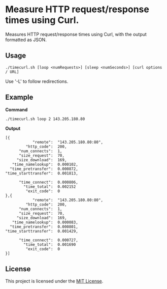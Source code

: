 # Measure HTTP request/response times using Curl.

Measures HTTP request/response times using Curl, with the output formatted as JSON.


## Usage

    ./timecurl.sh [loop <numRequests>] [sleep <numSeconds>] [curl options / URL]
    
Use '-L' to follow redirections.


## Example

**Command**
```
./timecurl.sh loop 2 143.205.180.80
```

**Output**
```
[{
            "remote":  "143.205.180.80:80",
         "http_code":  200,
      "num_connects":  1,
      "size_request":  70,
     "size_download":  169,
   "time_namelookup":  0.000102,
  "time_pretransfer":  0.000872,
"time_starttransfer":  0.001813,

      "time_connect":  0.000806,
        "time_total":  0.002152
         "exit_code":  0
},{
            "remote":  "143.205.180.80:80",
         "http_code":  200,
      "num_connects":  1,
      "size_request":  70,
     "size_download":  169,
   "time_namelookup":  0.000083,
  "time_pretransfer":  0.000801,
"time_starttransfer":  0.001429,

      "time_connect":  0.000727,
        "time_total":  0.001690
         "exit_code":  0
}]
```


## License

This project is licensed under the [MIT License](LICENSE.md).
